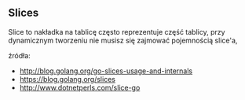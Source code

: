 ## Slices

Slice to nakładka na tablicę często reprezentuje część tablicy, przy dynamicznym
tworzeniu nie musisz się zajmować pojemnością slice'a,

źródła:
- http://blog.golang.org/go-slices-usage-and-internals
- https://blog.golang.org/slices
- http://www.dotnetperls.com/slice-go
